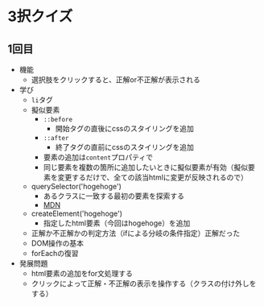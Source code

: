 # 3択クイズ

## 1回目
- 機能
    - 選択肢をクリックすると、正解or不正解が表示される
- 学び
    - `li`タグ
    - 擬似要素
        - `::before`
            - 開始タグの直後にcssのスタイリングを追加
        - `::after`
            - 終了タグの直前にcssのスタイリングを追加
        - 要素の追加は`content`プロパティで
        - 同じ要素を複数の箇所に追加したいときに擬似要素が有効（擬似要素を変更するだけで、全ての該当htmlに変更が反映されるので）
    - querySelector('hogehoge')
        - あるクラスに一致する最初の要素を探索する
        - [MDN](https://developer.mozilla.org/ja/docs/Web/API/Document/querySelector)
    - createElement('hogehoge')
        - 指定したhtml要素（今回はhogehoge）を追加
    - 正解か不正解かの判定方法（ifによる分岐の条件指定）正解だった
    - DOM操作の基本
    - forEachの復習
- 発展問題
    - html要素の追加をfor文処理する
    - クリックによって正解・不正解の表示を操作する（クラスの付け外しをする）